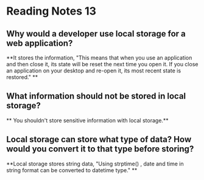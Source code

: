 
# Reading Notes 13

## Why would a developer use local storage for a web application?

**It stores the information, "This means that when you use an application and then close it, its state will be reset the next time you open it. If you close an application on your desktop and re-open it, its most recent state is restored." **

## What information should not be stored in local storage?

** You shouldn't store sensitive information with local storage.**

## Local storage can store what type of data? How would you convert it to that type before storing?

**Local storage stores string data, "Using strptime() , date and time in string format can be converted to datetime type." **
